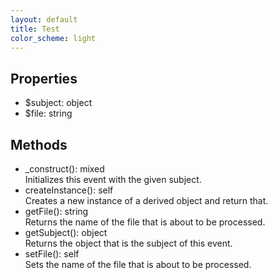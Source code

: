 ```yaml
---
layout: default
title: Test
color_scheme: light
---
```

<div class="context">
    <h2>Properties</h2>
    <ul>
      <li><span>$subject:</span> object</li>
      <li><span>$file:</span> string</li>
    </ul>
    <h2>Methods</h2>
    <ul>
      <li><span>_construct():</span> mixed<br>Initializes this event with the given subject.</li>
      <li><span>createInstance():</span> self<br>Creates a new instance of a derived object and return that.</li>
      <li><span>getFile():</span> string<br>Returns the name of the file that is about to be processed.</li>
      <li><span>getSubject():</span> object<br>Returns the object that is the subject of this event.</li>
      <li><span>setFile():</span> self<br>Sets the name of the file that is about to be processed.</li>
    </ul>
  </div>
